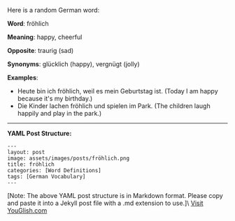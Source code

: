 Here is a random German word: 

**Word**: fröhlich

**Meaning**: happy, cheerful

**Opposite**: traurig (sad)

**Synonyms**: glücklich (happy), vergnügt (jolly)

**Examples**: 

- Heute bin ich fröhlich, weil es mein Geburtstag ist. (Today I am happy because it's my birthday.)
- Die Kinder lachen fröhlich und spielen im Park. (The children laugh happily and play in the park.)

---

**YAML Post Structure:**

```
---
layout: post
image: assets/images/posts/fröhlich.png
title: fröhlich
categories: [Word Definitions]
tags: [German Vocabulary]
---
```

[Note: The above YAML post structure is in Markdown format. Please copy and paste it into a Jekyll post file with a .md extension to use.]\ <a id="yg-widget-0" class="youglish-widget" data-query="fröhlich" data-lang="german" data-components="8412" data-auto-start="0" data-bkg-color="theme_light" data-title="How%20to%20pronounce%20fröhlich%20in%20German"  rel="nofollow" href="https://youglish.com">Visit YouGlish.com</a><script async src="https://youglish.com/public/emb/widget.js" charset="utf-8"></script>